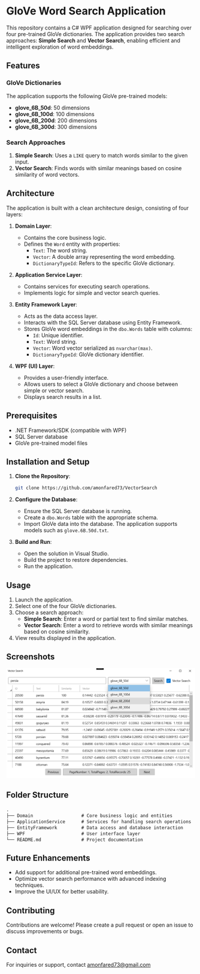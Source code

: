 # GloVe Word Search Application

This repository contains a C# WPF application designed for searching over four pre-trained GloVe dictionaries. The application provides two search approaches: **Simple Search** and **Vector Search**, enabling efficient and intelligent exploration of word embeddings.

## Features

### GloVe Dictionaries
The application supports the following GloVe pre-trained models:
- **glove_6B_50d**: 50 dimensions
- **glove_6B_100d**: 100 dimensions
- **glove_6B_200d**: 200 dimensions
- **glove_6B_300d**: 300 dimensions

### Search Approaches
1. **Simple Search**: Uses a `LIKE` query to match words similar to the given input.
2. **Vector Search**: Finds words with similar meanings based on cosine similarity of word vectors.

## Architecture
The application is built with a clean architecture design, consisting of four layers:

1. **Domain Layer**:
   - Contains the core business logic.
   - Defines the `Word` entity with properties:
     - `Text`: The word string.
     - `Vector`: A double array representing the word embedding.
     - `DictionaryTypeId`: Refers to the specific GloVe dictionary.

2. **Application Service Layer**:
   - Contains services for executing search operations.
   - Implements logic for simple and vector search queries.

3. **Entity Framework Layer**:
   - Acts as the data access layer.
   - Interacts with the SQL Server database using Entity Framework.
   - Stores GloVe word embeddings in the `dbo.Words` table with columns:
     - `Id`: Unique identifier.
     - `Text`: Word string.
     - `Vector`: Word vector serialized as `nvarchar(max)`.
     - `DictionaryTypeId`: GloVe dictionary identifier.

4. **WPF (UI) Layer**:
   - Provides a user-friendly interface.
   - Allows users to select a GloVe dictionary and choose between simple or vector search.
   - Displays search results in a list.

## Prerequisites

- .NET Framework/SDK (compatible with WPF)
- SQL Server database
- GloVe pre-trained model files

## Installation and Setup

1. **Clone the Repository**:
   ```bash
   git clone https://github.com/amonfared73/VectorSearch
   ```

2. **Configure the Database**:
   - Ensure the SQL Server database is running.
   - Create a `dbo.Words` table with the appropriate schema.
   - Import GloVe data into the database. The application supports models such as `glove.6B.50d.txt`.

3. **Build and Run**:
   - Open the solution in Visual Studio.
   - Build the project to restore dependencies.
   - Run the application.

## Usage

1. Launch the application.
2. Select one of the four GloVe dictionaries.
3. Choose a search approach:
   - **Simple Search**: Enter a word or partial text to find similar matches.
   - **Vector Search**: Enter a word to retrieve words with similar meanings based on cosine similarity.
4. View results displayed in the application.

## Screenshots
![ScreenShots](VectorSearch.WPF/ScreenShots/1.png)

## Folder Structure

```
.
├── Domain                  # Core business logic and entities
├── ApplicationService      # Services for handling search operations
├── EntityFramework         # Data access and database interaction
├── WPF                     # User interface layer
└── README.md               # Project documentation
```

## Future Enhancements

- Add support for additional pre-trained word embeddings.
- Optimize vector search performance with advanced indexing techniques.
- Improve the UI/UX for better usability.

## Contributing

Contributions are welcome! Please create a pull request or open an issue to discuss improvements or bugs.


## Contact

For inquiries or support, contact amonfared73@gmail.com


